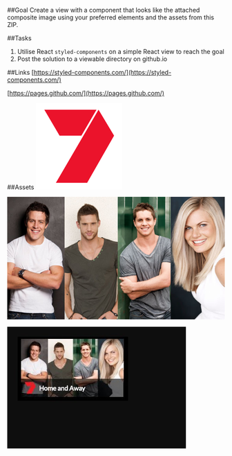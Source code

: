 ##Goal
Create a view with a component that looks like the attached composite image using your preferred elements and the assets from this ZIP.

##Tasks
1. Utilise React `styled-components` on a simple React view to reach the goal
1. Post the solution to a viewable directory on github.io
        
##Links
[https://styled-components.com/](https://styled-components.com/)

[https://pages.github.com/](https://pages.github.com/)

##Assets
![logo.png](logo.png)

![tile.jpg](tile.jpg)

![composite.jpg](composite.jpg)
